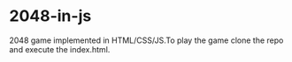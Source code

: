 # 2048-in-js

2048 game implemented in HTML/CSS/JS.To play the game clone the repo and execute the index.html.

